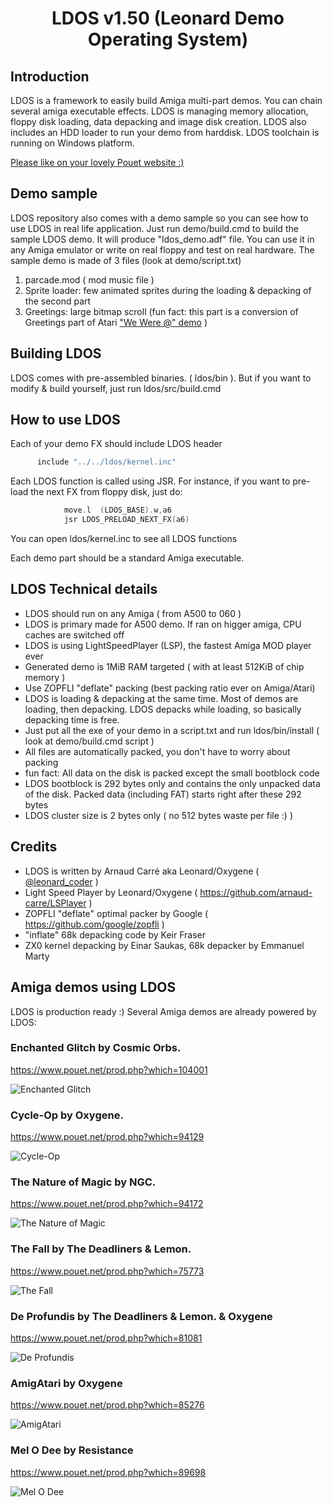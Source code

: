 # <div align="center">LDOS v1.50 (Leonard Demo Operating System)</div>

## Introduction
LDOS is a framework to easily build Amiga multi-part demos. You can chain several amiga executable effects. LDOS is managing memory allocation, floppy disk loading, data depacking and image disk creation. LDOS also includes an HDD loader to run your demo from harddisk. LDOS toolchain is running on Windows platform.

[Please like on your lovely Pouet website :)](https://www.pouet.net/prod.php?which=89822)

## Demo sample
LDOS repository also comes with a demo sample so you can see how to use LDOS in real life application. Just run demo/build.cmd to build the sample LDOS demo. It will produce "ldos_demo.adf" file. You can use it in any Amiga emulator or write on real floppy and test on real hardware.
The sample demo is made of 3 files (look at demo/script.txt)
1. parcade.mod ( mod music file )
2. Sprite loader: few animated sprites during the loading & depacking of the second part
3. Greetings: large bitmap scroll (fun fact: this part is a conversion of Greetings part of Atari ["We Were @" demo](https://www.pouet.net/prod.php?which=66702) )

## Building LDOS
LDOS comes with pre-assembled binaries. ( ldos/bin ). But if you want to modify & build yourself, just run ldos/src/build.cmd

## How to use LDOS
Each of your demo FX should include LDOS header
```c
      include "../../ldos/kernel.inc"
```
Each LDOS function is called using JSR. For instance, if you want to pre-load the next FX from floppy disk, just do:
```c
			move.l  (LDOS_BASE).w,a6
			jsr LDOS_PRELOAD_NEXT_FX(a6)
```
You can open ldos/kernel.inc to see all LDOS functions

Each demo part should be a standard Amiga executable.

## LDOS Technical details
* LDOS should run on any Amiga ( from A500 to 060 )
* LDOS is primary made for A500 demo. If ran on higger amiga, CPU caches are switched off
* LDOS is using LightSpeedPlayer (LSP), the fastest Amiga MOD player ever
* Generated demo is 1MiB RAM targeted ( with at least 512KiB of chip memory )
* Use ZOPFLI "deflate" packing (best packing ratio ever on Amiga/Atari)
* LDOS is loading & depacking at the same time. Most of demos are loading, then depacking. LDOS depacks while loading, so basically depacking time is free.
* Just put all the exe of your demo in a script.txt and run ldos/bin/install ( look at demo/build.cmd script )
* All files are automatically packed, you don't have to worry about packing
* fun fact: All data on the disk is packed except the small bootblock code
* LDOS bootblock is 292 bytes only and contains the only unpacked data of the disk. Packed data (including FAT) starts right after these 292 bytes
* LDOS cluster size is 2 bytes only ( no 512 bytes waste per file :) )

## Credits

* LDOS is written by Arnaud Carré aka Leonard/Oxygene ( [@leonard_coder](https://twitter.com/leonard_coder) )
* Light Speed Player by Leonard/Oxygene ( https://github.com/arnaud-carre/LSPlayer )
* ZOPFLI "deflate" optimal packer by Google ( https://github.com/google/zopfli )
* "inflate" 68k depacking code by Keir Fraser
* ZX0 kernel depacking by Einar Saukas, 68k depacker by Emmanuel Marty

## Amiga demos using LDOS
LDOS is production ready :) Several Amiga demos are already powered by LDOS:

### Enchanted Glitch by Cosmic Orbs.
https://www.pouet.net/prod.php?which=104001

![Enchanted Glitch](https://content.pouet.net/files/screenshots/00104/00104001.png)

### Cycle-Op by Oxygene.
https://www.pouet.net/prod.php?which=94129

![Cycle-Op](https://content.pouet.net/files/screenshots/00094/00094129.jpg)

### The Nature of Magic by NGC.
https://www.pouet.net/prod.php?which=94172

![The Nature of Magic](https://content.pouet.net/files/screenshots/00094/00094172.png)

### The Fall by The Deadliners & Lemon.
https://www.pouet.net/prod.php?which=75773

![The Fall](https://content.pouet.net/files/screenshots/00075/00075773.png)

### De Profundis by The Deadliners & Lemon. & Oxygene
https://www.pouet.net/prod.php?which=81081

![De Profundis](https://content.pouet.net/files/screenshots/00081/00081081.jpg)

### AmigAtari by Oxygene
https://www.pouet.net/prod.php?which=85276

![AmigAtari](https://content.pouet.net/files/screenshots/00085/00085276.png)

### Mel O Dee by Resistance
https://www.pouet.net/prod.php?which=89698

![Mel O Dee](https://content.pouet.net/files/screenshots/00089/00089698.jpg)
